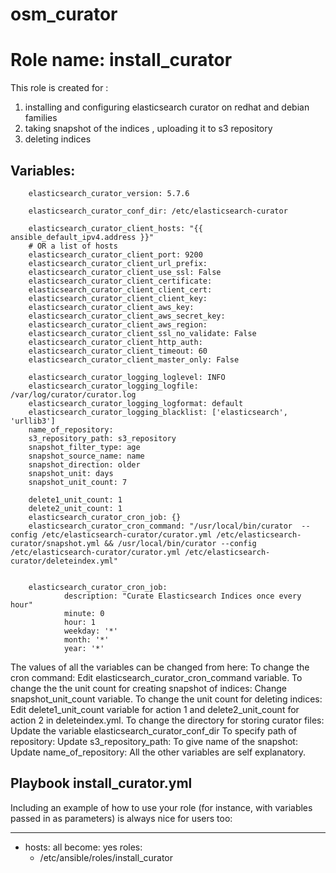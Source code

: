 # osm_curator

Role name: install_curator
=========

This role is created for :
1) installing and configuring elasticsearch curator on redhat and debian families
2) taking snapshot of the indices , uploading it to s3 repository 
3) deleting indices

Variables: 
----------
        elasticsearch_curator_version: 5.7.6

        elasticsearch_curator_conf_dir: /etc/elasticsearch-curator

        elasticsearch_curator_client_hosts: "{{ ansible_default_ipv4.address }}"
        # OR a list of hosts
        elasticsearch_curator_client_port: 9200
        elasticsearch_curator_client_url_prefix:
        elasticsearch_curator_client_use_ssl: False
        elasticsearch_curator_client_certificate:
        elasticsearch_curator_client_client_cert:
        elasticsearch_curator_client_client_key:
        elasticsearch_curator_client_aws_key:
        elasticsearch_curator_client_aws_secret_key:
        elasticsearch_curator_client_aws_region:
        elasticsearch_curator_client_ssl_no_validate: False
        elasticsearch_curator_client_http_auth:
        elasticsearch_curator_client_timeout: 60
        elasticsearch_curator_client_master_only: False

        elasticsearch_curator_logging_loglevel: INFO
        elasticsearch_curator_logging_logfile: /var/log/curator/curator.log
        elasticsearch_curator_logging_logformat: default
        elasticsearch_curator_logging_blacklist: ['elasticsearch', 'urllib3']
        name_of_repository:
        s3_repository_path: s3_repository
        snapshot_filter_type: age
        snapshot_source_name: name
        snapshot_direction: older
        snapshot_unit: days
        snapshot_unit_count: 7

        delete1_unit_count: 1
        delete2_unit_count: 1
        elasticsearch_curator_cron_job: {}
        elasticsearch_curator_cron_command: "/usr/local/bin/curator  --config /etc/elasticsearch-curator/curator.yml /etc/elasticsearch-curator/snapshot.yml && /usr/local/bin/curator --config /etc/elasticsearch-curator/curator.yml /etc/elasticsearch-curator/deleteindex.yml"


        elasticsearch_curator_cron_job:
                description: "Curate Elasticsearch Indices once every hour"
                minute: 0
                hour: 1
                weekday: '*'
                month: '*'
                year: '*'

The values of all the variables can be changed from here:
To change the cron command: Edit elasticsearch_curator_cron_command variable.
To change the the unit count for creating snapshot of indices: Change snapshot_unit_count variable.
To change the unit count for deleting indices: Edit delete1_unit_count variable for action 1 and delete2_unit_count for action 2 in deleteindex.yml.
To change the directory for storing curator files: Update the variable elasticsearch_curator_conf_dir
To specify path of repository: Update s3_repository_path:
To give name of the snapshot: Update name_of_repository:
All the other variables are self explanatory.


Playbook install_curator.yml
----------------

Including an example of how to use your role (for instance, with variables passed in as parameters) is always nice for users too:

 ---
 - hosts: all
   become: yes
   roles:
    - /etc/ansible/roles/install_curator




